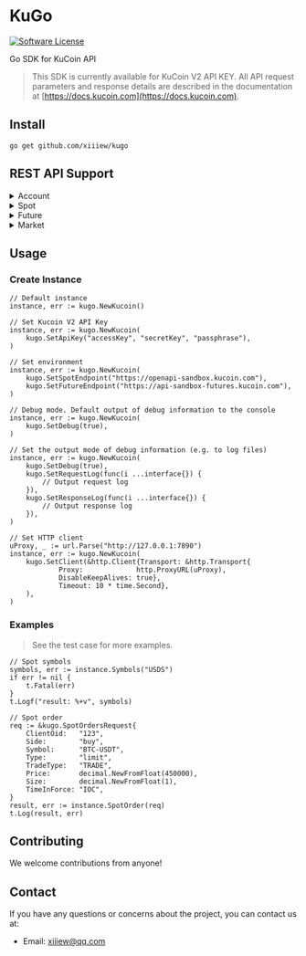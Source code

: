 # KuGo

[![Software License](https://img.shields.io/badge/License-MIT-orange.svg?style=flat-square)](https://github.com/xiiiew/kugo/blob/master/LICENSE)

Go SDK for KuCoin API

> This SDK is currently available for KuCoin V2 API KEY. All API request parameters and response details are described in the documentation at [https://docs.kucoin.com](https://docs.kucoin.com).

## Install

```shell
go get github.com/xiiiew/kugo
```

## REST API Support

<details>
<summary>Account</summary>

|     DESCRIPTION      | METHOD |             URI               |
|----------------------|--------|-------------------------------|
|List Spot Accounts    |GET     | /api/v2/accounts              |
|List Future Accounts  |GET     | /api/v1/account-overview      |

</details>

<details>
<summary>Spot</summary>

|     DESCRIPTION      | METHOD |             URI               |
|----------------------|--------|-------------------------------|
|Place a New Order     |POST    | /api/v1/orders                |
|Place a Margin Order  |POST    | /api/v1/margin/order          |
|Cancel an Order       |DELETE  | /api/v1/orders/{orderId}      |
|List Orders           |GET     | /api/v1/orders                |
|Get an Order          |GET     | /api/v1/orders/{orderId}      |
|List Fills            |GET     | /api/v1/fills                 |

</details>

<details>
<summary>Future</summary>

|     DESCRIPTION      | METHOD |             URI               |
|----------------------|--------|-------------------------------|
|Place an Order        |POST    | /api/v1/orders                |
|Cancel an Order       |DELETE  | /api/v1/orders/{orderId}      |
|List Orders           |GET     | /api/v1/orders                |
|Get an Order          |GET     | /api/v1/orders/{orderId}      |
|List Fills            |GET     | /api/v1/fills                 |
|Get Position Details  |GET     | /api/v1/position              |

</details>

<details>
<summary>Market</summary>

|     DESCRIPTION      | METHOD |             URI               |
|----------------------|--------|-------------------------------|
|Get Spot Symbols List |GET     | /api/v2/symbols               |

</details>

## Usage

### Create Instance

```golang
// Default instance
instance, err := kugo.NewKucoin()

// Set Kucoin V2 API Key
instance, err := kugo.NewKucoin(
    kugo.SetApiKey("accessKey", "secretKey", "passphrase"),
)

// Set environment
instance, err := kugo.NewKucoin(
    kugo.SetSpotEndpoint("https://openapi-sandbox.kucoin.com"),
    kugo.SetFutureEndpoint("https://api-sandbox-futures.kucoin.com"),
)

// Debug mode. Default output of debug information to the console
instance, err := kugo.NewKucoin(
    kugo.SetDebug(true),
)

// Set the output mode of debug information (e.g. to log files)
instance, err := kugo.NewKucoin(
    kugo.SetDebug(true),
    kugo.SetRequestLog(func(i ...interface{}) {
        // Output request log
    }),
    kugo.SetResponseLog(func(i ...interface{}) {
        // Output response log
    }),
)

// Set HTTP client
uProxy, _ := url.Parse("http://127.0.0.1:7890")
instance, err := kugo.NewKucoin(
    kugo.SetClient(&http.Client{Transport: &http.Transport{
			Proxy:             http.ProxyURL(uProxy),
			DisableKeepAlives: true},
			Timeout: 10 * time.Second},
    ),
)

```

### Examples

> See the test case for more examples.

```golang
// Spot symbols
symbols, err := instance.Symbols("USDS")
if err != nil {
    t.Fatal(err)
}
t.Logf("result: %+v", symbols)

// Spot order
req := &kugo.SpotOrdersRequest{
    ClientOid:   "123",
    Side:        "buy",
    Symbol:      "BTC-USDT",
    Type:        "limit",
    TradeType:   "TRADE",
    Price:       decimal.NewFromFloat(450000),
    Size:        decimal.NewFromFloat(1),
    TimeInForce: "IOC",
}
result, err := instance.SpotOrder(req)
t.Log(result, err)
```

## Contributing

We welcome contributions from anyone! 

## Contact

If you have any questions or concerns about the project, you can contact us at:

* Email: xiiiew@qq.com
